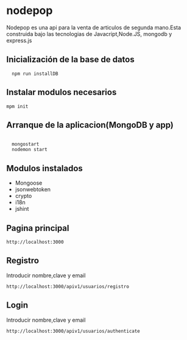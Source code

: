 # nodepop
Nodepop es una api para la venta de articulos de segunda mano.Esta construida bajo las tecnologias de Javacript,Node.JS, mongodb y express.js
## **Inicialización de la base de datos**
```
  npm run installDB
```
## Instalar modulos necesarios
```
mpm init
```
## **Arranque de la aplicacion(MongoDB y app)**
```
 
  mongostart 
  nodemon start
```
## Modulos instalados
* Mongoose
* jsonwebtoken
* crypto
* i18n
* jshint
## Pagina principal
```
http://localhost:3000
```

## Registro
Introducir nombre,clave y email
```
http://localhost:3000/apiv1/usuarios/registro
```
## Login
Introducir nombre,clave y email
```
http://localhost:3000/apiv1/usuarios/authenticate
```

